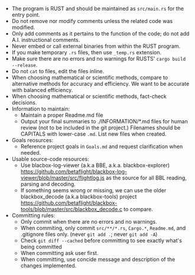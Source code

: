 - The program is RUST and should be maintained as `src/main.rs` for the entry point.
- Do not remove nor modify comments unless the related code was modified.
- Only add comments as it pertains to the function of the code; do not add A.I. instructional comments.
- Never embed or call external binaries from within the RUST program.
- If you make temporary `.rs` files, then use `_temp.rs` extension.
- Make sure there are no errors and no warnings for RUSTS' `cargo build --release`.
- Do not `cat` to files, edit the files inline.
- When choosing mathematical or scientific methods, compare to alternative methods for accuracy and efficiency.  We want to be accurate with balanced efficiency.
- When choosing mathematical or scientific methods, fact-check decisions.
- Information to maintain:
  - Maintain a proper Readme.md file
  - Output your final summaries to ./INFORMATION/*.md files for human review (not to be included in the git project.) Filenames should be CAPITALS with lower-case `.md`. List new files when created.
- Goals reosurces:
  - Reference project goals in `Goals.md` and request clarification when needed.
- Usable source-code resources:
  - Use blacbox-log-viewer (a.k.a BBE, a.k.a. blackbox-explorer) https://github.com/betaflight/blackbox-log-viewer/blob/master/src/flightlog.js as the source for all BBL reading, parsing and decoding.
  - If something seems wrong or missing, we can use the older blackbox_decode (a.k.a blackbox-tools) project https://github.com/betaflight/blackbox-tools/blob/master/src/blackbox_decode.c to compare.
- Committing rules:
  - Only commit when there are no errors and no warnings.
  - When commiting, only commit `src/**/*.rs`, `Cargo.*`, `Readme.md`, and .gitignore files only. (never `git add .`; never `git add -A`)
  - Check `git diff --cached` before committing to see exactly what's being committed
  - When committing ask user first. 
  - When committing, use concide message and description of the changes implemented.

